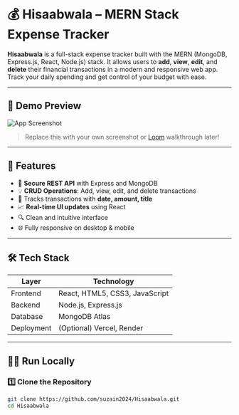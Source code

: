 # 💰 Hisaabwala – MERN Stack Expense Tracker

**Hisaabwala** is a full-stack expense tracker built with the MERN (MongoDB, Express.js, React, Node.js) stack. It allows users to **add**, **view**, **edit**, and **delete** their financial transactions in a modern and responsive web app. Track your daily spending and get control of your budget with ease.

---

## 📸 Demo Preview

![App Screenshot](https://via.placeholder.com/800x400?text=Add+your+demo+GIF+or+screenshot+here)

> Replace this with your own screenshot or [Loom](https://loom.com) walkthrough later!

---

## 🚀 Features

- 🔐 **Secure REST API** with Express and MongoDB
- 💡 **CRUD Operations**: Add, view, edit, and delete transactions
- 📅 Tracks transactions with **date, amount, title**
- 📈 **Real-time UI updates** using React
- 🔍 Clean and intuitive interface
- 🌐 Fully responsive on desktop & mobile

---

## 🛠️ Tech Stack

| Layer      | Technology                         |
|------------|-------------------------------------|
| Frontend   | React, HTML5, CSS3, JavaScript      |
| Backend    | Node.js, Express.js                 |
| Database   | MongoDB Atlas                       |
| Deployment | (Optional) Vercel, Render           |

---

## 🧑‍💻 Run Locally

### 1️⃣ Clone the Repository

```bash
git clone https://github.com/suzain2024/Hisaabwala.git
cd Hisaabwala
